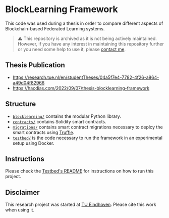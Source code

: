 # BlockLearning Framework

This code was used during a thesis in order to compare different aspects of Blockchain-based Federated Learning systems.

> ⚠️ This repository is archived as it is not being actively maintained. However, if you have any interest in maintaining this repository further or you need some help to use it, please [contact me](https://hacdias.com/contact).

## Thesis Publication

- https://research.tue.nl/en/studentTheses/04a5f7e4-7782-4f26-a864-a49d04f82966
- https://hacdias.com/2022/09/07/thesis-blocklearning-framework

## Structure

- [`blocklearning/`](./blocklearning/) contains the modular Python library.
- [`contracts/`](./contracts/) contains Solidity smart contracts.
- [`migrations/`](./migrations/) contains smart contract migrations necessary to deploy the smart contracts using [Truffle](https://trufflesuite.com/).
- [`testbed/`](./testbed/) is the code necessary to run the framework in an experimental setup using Docker.

## Instructions

Please check the [Testbed's README](./testbed/README.md) for instructions on how to run this project.

## Disclaimer

This research project was started at [TU Eindhoven](https://tue.nl/). Please cite this work when using it.
